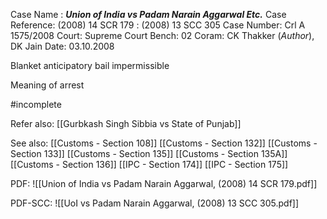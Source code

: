 Case Name : ***Union of India vs Padam Narain Aggarwal Etc.***
Case Reference: (2008) 14 SCR 179 :  (2008) 13 SCC 305
Case Number: Crl A 1575/2008
Court: Supreme Court
Bench: 02
Coram: CK Thakker (*Author*), DK Jain
Date: 03.10.2008

Blanket anticipatory bail impermissible

Meaning of arrest

#incomplete 

Refer also:
[[Gurbkash Singh Sibbia vs State of Punjab]]

See also:
[[Customs - Section 108]]
[[Customs - Section 132]]
[[Customs - Section 133]]
[[Customs - Section 135]]
[[Customs - Section 135A]]
[[Customs - Section 136]]
[[IPC - Section 174]]
[[IPC - Section 175]]



PDF:
![[Union of India vs Padam Narain Aggarwal, (2008) 14 SCR 179.pdf]]

PDF-SCC: 
![[UoI vs Padam Narain Aggarwal, (2008) 13 SCC 305.pdf]]
